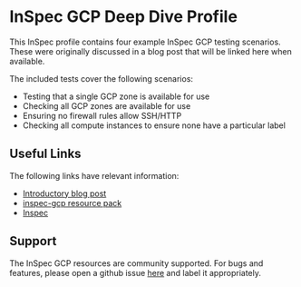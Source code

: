 # InSpec GCP Deep Dive Profile 

This InSpec profile contains four example InSpec GCP testing scenarios. These were originally discussed in a blog post that will be linked here when available.
 
The included tests cover the following scenarios:
* Testing that a single GCP zone is available for use
* Checking all GCP zones are available for use
* Ensuring no firewall rules allow SSH/HTTP
* Checking all compute instances to ensure none have a particular label


## Useful Links

The following links have relevant information:
* [Introductory blog post](https://lollyrock.com/articles/inspec-cloud-gcp-setup/)
* [inspec-gcp resource pack](https://github.com/inspec/inspec-gcp)
* [Inspec](https://www.inspec.io/)

## Support

The InSpec GCP resources are community supported. For bugs and features, please open a github issue [here](https://github.com/inspec/inspec-gcp/issues) and label it appropriately.